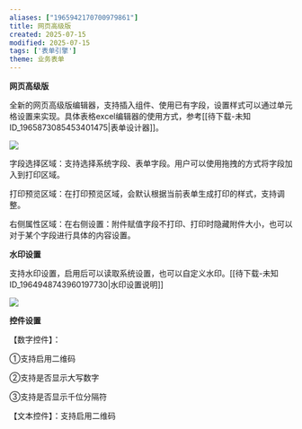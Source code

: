```yaml
---
aliases: ["1965942170700979861"]
title: 网页高级版
created: 2025-07-15
modified: 2025-07-15
tags: ['表单引擎']
theme: 业务表单
---
```


**网页高级版**

全新的网页高级版编辑器，支持插入组件、使用已有字段，设置样式可以通过单元格设置来实现。具体表格excel编辑器的使用方式，参考[[待下载-未知ID_1965873085453401475|表单设计器]]。

![](https://myhelpdoc.oss-cn-heyuan.aliyuncs.com/mdimages/fa8a47b4fc32487283bded10c9b917e7.jpg)

字段选择区域：支持选择系统字段、表单字段。用户可以使用拖拽的方式将字段加入到打印区域。

打印预览区域：在打印预览区域，会默认根据当前表单生成打印的样式，支持调整。

右侧属性区域：在右侧设置：附件赋值字段不打印、打印时隐藏附件大小，也可以对于某个字段进行具体的内容设置。

**水印设置**

支持水印设置，启用后可以读取系统设置，也可以自定义水印。[[待下载-未知ID_1964948743960197730|水印设置说明]]

**![](https://myhelpdoc.oss-cn-heyuan.aliyuncs.com/mdimages/44d405c4872cfcbb99275296987be234.jpg)**

**控件设置**

【数字控件】：

①支持启用二维码

②支持是否显示大写数字

③支持是否显示千位分隔符

【文本控件】：支持启用二维码

